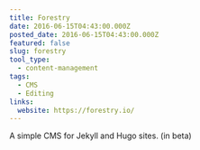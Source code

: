 ```yaml
---
title: Forestry
date: 2016-06-15T04:43:00.000Z
posted_date: 2016-06-15T04:43:00.000Z
featured: false
slug: forestry
tool_type: 
  - content-management
tags:
  - CMS
  - Editing
links:
  website: https://forestry.io/
---
```

A simple CMS for Jekyll and Hugo sites. (in beta)




